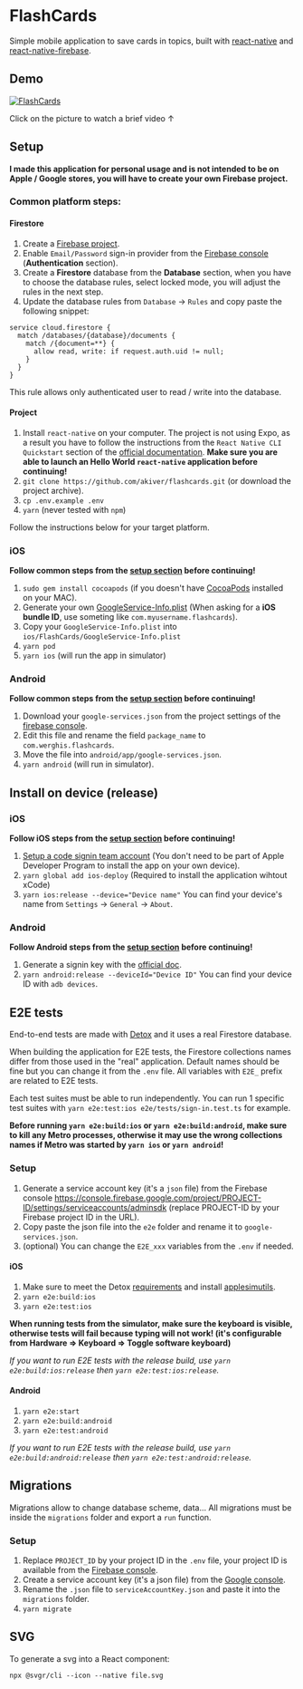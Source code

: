 # FlashCards

Simple mobile application to save cards in topics, built with [react-native](https://facebook.github.io/react-native/) and [react-native-firebase](https://rnfirebase.io/).

## Demo

[![FlashCards](https://i.imgur.com/V7Jcc4s.jpg)](https://youtu.be/eg-8QK2pXhU)

Click on the picture to watch a brief video ↑

## Setup

**I made this application for personal usage and is not intended to be on Apple / Google stores, you will have to create your own Firebase project.**

### Common platform steps:

#### Firestore

1. Create a [Firebase project](https://console.firebase.google.com/).
2. Enable `Email/Password` sign-in provider from the [Firebase console](https://console.firebase.google.com/) (**Authentication** section).
3. Create a **Firestore** database from the **Database** section, when you have to choose the database rules, select locked mode, you will adjust the rules in the next step.
4. Update the database rules from `Database` -> `Rules` and copy paste the following snippet:

```
service cloud.firestore {
  match /databases/{database}/documents {
    match /{document=**} {
      allow read, write: if request.auth.uid != null;
    }
  }
}
```

This rule allows only authenticated user to read / write into the database.

#### Project

1. Install `react-native` on your computer. The project is not using Expo, as a result you have to follow the instructions from the `React Native CLI Quickstart` section of the [official documentation](https://facebook.github.io/react-native/docs/getting-started).
   **Make sure you are able to launch an Hello World `react-native` application before continuing!**
2. `git clone https://github.com/akiver/flashcards.git` (or download the project archive).
3. `cp .env.example .env`
4. `yarn` (never tested with `npm`)

Follow the instructions below for your target platform.

### iOS

**Follow common steps from the [setup section](#common-platform-steps) before continuing!**

1. `sudo gem install cocoapods` (if you doesn't have [CocoaPods](https://cocoapods.org/) installed on your MAC).
2. Generate your own [GoogleService-Info.plist](https://firebase.google.com/docs/ios/setup#add_firebase_to_your_app) (When asking for a **iOS bundle ID**, use someting like `com.myusername.flashcards`).
3. Copy your `GoogleService-Info.plist` into `ios/FlashCards/GoogleService-Info.plist`
4. `yarn pod`
5. `yarn ios` (will run the app in simulator)

### Android

**Follow common steps from the [setup section](#common-platform-steps) before continuing!**

1. Download your `google-services.json` from the project settings of the [firebase console](https://console.firebase.google.com).
2. Edit this file and rename the field `package_name` to `com.werghis.flashcards`.
3. Move the file into `android/app/google-services.json`.
4. `yarn android` (will run in simulator).

## Install on device (release)

### iOS

**Follow iOS steps from the [setup section](#ios-1) before continuing!**

1. [Setup a code signin team account](https://facebook.github.io/react-native/docs/running-on-device#2-configure-code-signing) (You don't need to be part of
   Apple Developer Program to install the app on your own device).
2. `yarn global add ios-deploy` (Required to install the application wihtout xCode)
3. `yarn ios:release --device="Device name"` You can find your device's name from `Settings` -> `General` -> `About`.

### Android

**Follow Android steps from the [setup section](#Android) before continuing!**

1. Generate a signin key with the [official doc](https://facebook.github.io/react-native/docs/signed-apk-android).
2. `yarn android:release --deviceId="Device ID"` You can find your device ID with `adb devices`.

## E2E tests

End-to-end tests are made with [Detox](https://github.com/wix/Detox) and it uses a real Firestore database.

When building the application for E2E tests, the Firestore collections names differ from those used in the "real" application.
Default names should be fine but you can change it from the `.env` file.
All variables with `E2E_` prefix are related to E2E tests.

Each test suites must be able to run independently.
You can run 1 specific test suites with `yarn e2e:test:ios e2e/tests/sign-in.test.ts` for example.

**Before running `yarn e2e:build:ios` or `yarn e2e:build:android`, make sure to kill any Metro processes, otherwise it may use the wrong collections names if Metro was started by `yarn ios` or `yarn android`!**

### Setup

1. Generate a service account key (it's a `json` file) from the Firebase console https://console.firebase.google.com/project/PROJECT-ID/settings/serviceaccounts/adminsdk (replace PROJECT-ID by your Firebase project ID in the URL).
2. Copy paste the json file into the `e2e` folder and rename it to `google-services.json`.
3. (optional) You can change the `E2E_xxx` variables from the `.env` if needed.

#### iOS

1. Make sure to meet the Detox [requirements](https://github.com/wix/Detox/blob/master/docs/Introduction.GettingStarted.md#prerequisites) and install [applesimutils](https://github.com/wix/Detox/blob/master/docs/Introduction.GettingStarted.md#3-install-applesimutils).
2. `yarn e2e:build:ios`
3. `yarn e2e:test:ios`

**When running tests from the simulator, make sure the keyboard is visible, otherwise tests will fail because typing will not work! (it's configurable from Hardware => Keyboard => Toggle software keyboard)**

_If you want to run E2E tests with the release build, use `yarn e2e:build:ios:release` then `yarn e2e:test:ios:release`._

#### Android

1. `yarn e2e:start`
2. `yarn e2e:build:android`
3. `yarn e2e:test:android`

_If you want to run E2E tests with the release build, use `yarn e2e:build:android:release` then `yarn e2e:test:android:release`._

## Migrations

Migrations allow to change database scheme, data...
All migrations must be inside the `migrations` folder and export a `run` function.

### Setup

1. Replace `PROJECT_ID` by your project ID in the `.env` file, your project ID is available from the [Firebase console](https://console.firebase.google.com/).
2. Create a service account key (it's a json file) from the [Google console](https://console.cloud.google.com/iam-admin/serviceaccounts).
3. Rename the `.json` file to `serviceAccountKey.json` and paste it into the `migrations` folder.
4. `yarn migrate`

## SVG

To generate a svg into a React component:

`npx @svgr/cli --icon --native file.svg`
